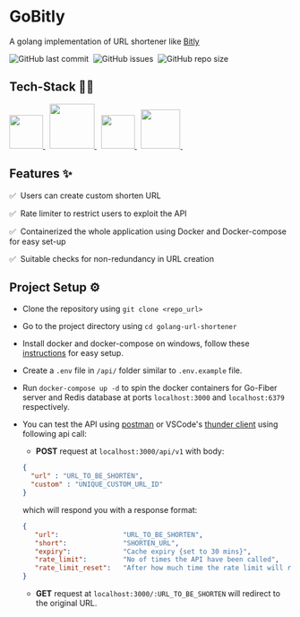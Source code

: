 # GoBitly

A golang implementation of URL shortener like <a href="https://bitly.com/">Bitly</a>

![GitHub last commit](https://img.shields.io/github/last-commit/gurpreet-legend/golang-url-shortener?style=for-the-badge)&nbsp;
![GitHub issues](https://img.shields.io/github/issues/gurpreet-legend/golang-url-shortener?style=for-the-badge)&nbsp;
![GitHub repo size](https://img.shields.io/github/repo-size/gurpreet-legend/golang-url-shortener?style=for-the-badge)

## Tech-Stack 👩‍💻

<a href="https://go.dev/" target="_blank"> <img src="https://cdn.jsdelivr.net/gh/devicons/devicon/icons/go/go-original-wordmark.svg" width="60px" height="60px"/> </a>&nbsp;
<a href="https://gofiber.io/" target="_blank"> <img src="https://gofiber.io/assets/images/logo.svg" width="80px" height="80px"/> </a>&nbsp;
<a href="https://redis.io/" target="_blank"> <img src="https://cdn.jsdelivr.net/gh/devicons/devicon/icons/redis/redis-original.svg" width="60px" height="60px"/> </a>&nbsp;
<a href="https://www.docker.com/" target="_blank"> <img src="https://cdn.jsdelivr.net/gh/devicons/devicon/icons/docker/docker-original.svg" width="70px" height="70px"/> </a>&nbsp;


## Features ✨

:white_check_mark: &nbsp;Users can create custom shorten URL

:white_check_mark: &nbsp;Rate limiter to restrict users to exploit the API

:white_check_mark: &nbsp;Containerized the whole application using Docker and Docker-compose for easy set-up

:white_check_mark: &nbsp;Suitable checks for non-redundancy in URL creation 

## Project Setup ⚙
- Clone the repository using `git clone <repo_url>`
- Go to the project directory using `cd golang-url-shortener`
- Install docker and docker-compose on windows, follow these [instructions](https://docs.docker.com/desktop/install/windows-install/) for easy setup.
- Create a `.env` file in `/api/` folder similar to `.env.example` file. 
- Run `docker-compose up -d` to spin the docker containers for Go-Fiber server and Redis database at ports `localhost:3000` and `localhost:6379` respectively.
- You can test the API using [postman](https://www.postman.com/) or VSCode's [thunder client](https://marketplace.visualstudio.com/items?itemName=rangav.vscode-thunder-client) using following api call:
  - **POST** request at `localhost:3000/api/v1` with body:
  ```json
  {
    "url" : "URL_TO_BE_SHORTEN",
    "custom" : "UNIQUE_CUSTOM_URL_ID"
  }
  ```
  which will respond you with a response format:
  ```json
  {
     "url":                "URL_TO_BE_SHORTEN",
     "short":              "SHORTEN_URL",
	 "expiry":             "Cache expiry {set to 30 mins}",
	 "rate_limit":         "No of times the API have been called", 
	 "rate_limit_reset":   "After how much time the rate limit will reset (in hours)",
  }
  ```
  
  - **GET** request at `localhost:3000/:URL_TO_BE_SHORTEN` will redirect to the original URL.
